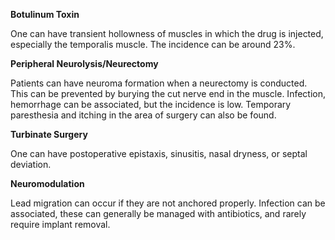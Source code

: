 **Botulinum Toxin**

One can have transient hollowness of muscles in which the drug is injected, especially the temporalis muscle. The incidence can be around 23%.

**Peripheral Neurolysis/Neurectomy**

Patients can have neuroma formation when a neurectomy is conducted. This can be prevented by burying the cut nerve end in the muscle. Infection, hemorrhage can be associated, but the incidence is low. Temporary paresthesia and itching in the area of surgery can also be found.

**Turbinate Surgery**

One can have postoperative epistaxis, sinusitis, nasal dryness, or septal deviation.

**Neuromodulation**

Lead migration can occur if they are not anchored properly. Infection can be associated, these can generally be managed with antibiotics, and rarely require implant removal.